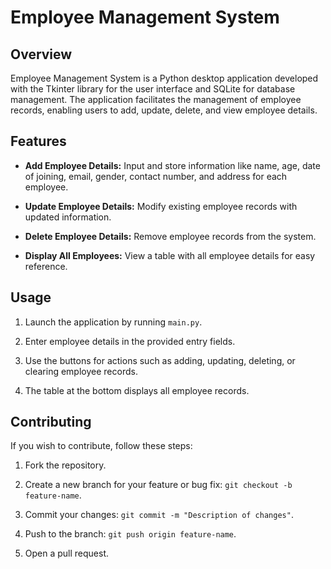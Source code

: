# Employee Management System

## Overview

Employee Management System is a Python desktop application developed with the Tkinter library for the user interface and SQLite for database management. The application facilitates the management of employee records, enabling users to add, update, delete, and view employee details.

## Features

- **Add Employee Details:** Input and store information like name, age, date of joining, email, gender, contact number, and address for each employee.

- **Update Employee Details:** Modify existing employee records with updated information.

- **Delete Employee Details:** Remove employee records from the system.

- **Display All Employees:** View a table with all employee details for easy reference.

## Usage

1. Launch the application by running `main.py`.

2. Enter employee details in the provided entry fields.

3. Use the buttons for actions such as adding, updating, deleting, or clearing employee records.

4. The table at the bottom displays all employee records.

## Contributing

If you wish to contribute, follow these steps:

1. Fork the repository.

2. Create a new branch for your feature or bug fix: `git checkout -b feature-name`.

3. Commit your changes: `git commit -m "Description of changes"`.

4. Push to the branch: `git push origin feature-name`.

5. Open a pull request.

